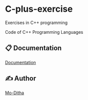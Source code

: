 # C-plus-exercise
Exercises in C++ programming

Code of C++ Programming Languages

## 📋 Documentation

[Documentation](https://github.com/Mo-Ditha/C-plus-exercise/tree/main/Exercise)

## ✍ Author

[Mo-Ditha](https://github.com/Mo-Ditha)
